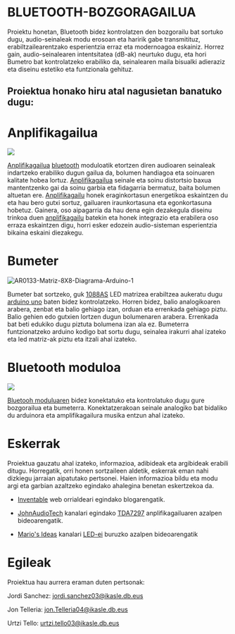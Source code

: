 # BLUETOOTH-BOZGORAGAILUA
Proiektu honetan, Bluetooth bidez kontrolatzen den bozgorailu bat sortuko dugu, audio-seinaleak modu erosoan eta haririk gabe transmitituz, erabiltzailearentzako esperientzia erraz eta modernoagoa eskainiz. Horrez gain, audio-seinalearen intentsitatea (dB-ak) neurtuko dugu, eta hori Bumetro bat kontrolatzeko erabiliko da, seinalearen maila bisualki adieraziz eta diseinu estetiko eta funtzionala gehituz.



## Proiektua honako hiru atal nagusietan banatuko dugu:


# Anplifikagailua

![](https://avelectronics.cc/wp-content/uploads/2019/05/AU006-324x324.jpg)


[Anplifikagailua](https://github.com/UrtziTello/Bluetooth-bozgoragailua/wiki/Anplifikadorea) [bluetooth](https://github.com/UrtziTello/Bluetooth-bozgoragailua/wiki/Bluetooth-moduloa) moduloatik etortzen diren audioaren seinaleak indartzeko erabiliko dugun gailua da, bolumen handiagoa eta soinuaren kalitate hobea lortuz. [Anplifikagailua](https://github.com/UrtziTello/Bluetooth-bozgoragailua/wiki/Anplifikadorea) seinale eta soinu distortsio baxua mantentzenko gai da soinu garbia eta fidagarria bermatuz, baita bolumen altuetan ere. [Anplifikagailu](https://github.com/UrtziTello/Bluetooth-bozgoragailua/wiki/Anplifikadorea) honek eraginkortasun energetikoa eskaintzen du eta hau bero gutxi sortuz, gailuaren iraunkortasuna eta egonkortasuna hobetuz. Gainera, oso aipagarria da hau dena egin dezakegula diseinu trinkoa duen [anplifikagailu](https://github.com/UrtziTello/Bluetooth-bozgoragailua/wiki/Anplifikadorea) batekin eta honek integrazio eta erabilera oso erraza eskaintzen digu, horri esker edozein audio-sisteman esperientzia bikaina eskaini diezakegu.


# Bumeter


![AR0133-Matriz-8X8-Diagrama-Arduino-1](https://github.com/user-attachments/assets/274a1d2e-b4c1-4f07-bb0b-82d274cc437e)


Bumeter bat sortzeko, guk [1088AS](https://github.com/UrtziTello/Bluetooth-bozgoragailua/wiki/Bumetroa#1088as) LED matrizea erabiltzea aukeratu dugu [arduino uno](https://github.com/UrtziTello/Bluetooth-bozgoragailua/wiki/Bumetroa#arduino-uno) baten bidez kontrolatzeko. Horren bidez, balio analogikoaren arabera, zenbat eta balio gehiago izan, orduan eta errenkada gehiago piztu. Balio gehien edo gutxien lortzen dugun bolumenaren arabera. Errenkada bat beti edukiko dugu piztuta bolumena izan ala ez. Bumeterra funtzionatzeko arduino kodigo bat sortu dugu, seinalea irakurri ahal izateko eta led matriz-ak piztu eta itzali ahal izateko.


# Bluetooth moduloa


![](https://img.alicdn.com/imgextra/i3/2787228717/O1CN01XB5aFy2EGRNKl4bgX_!!2787228717.jpg)


[Bluetooh moduluaren](https://github.com/UrtziTello/Bluetooth-bozgoragailua/wiki/Bluetooth-moduloa) bidez konektatuko eta kontrolatuko dugu gure bozgorailua eta bumeterra. Konektatzerakoan seinale analogiko bat bidaliko du arduinora eta amplifikagailura musika entzun ahal izateko. 


# Eskerrak

Proiektua gauzatu ahal izateko, informazioa, adibideak eta argibideak erabili ditugu. Horregatik, orri honen sortzaileen aldetik, eskerrak eman nahi dizkiegu jarraian aipatutako pertsonei. Haien informazioa bildu eta modu argi eta garbian azaltzeko egindako ahalegina benetan eskertzekoa da.

- [Inventable](https://www.inventable.eu/2013/09/25/amplificador-ultracompacto-tda7297/) web orrialdeari egindako blogarengatik.

- [JohnAudioTech](https://www.youtube.com/watch?v=aK63iCI11D4) kanalari egindako [TDA7297](https://github.com/UrtziTello/Bluetooth-bozgoragailua/wiki/Anplifikadorea) anplifikagailuaren azalpen bideoarengatik.

- [Mario's Ideas](https://www.youtube.com/watch?v=X9tsfOeYnAU) kanalari [LED-ei](https://github.com/UrtziTello/Bluetooth-bozgoragailua/wiki/Bumetroa#1088as) buruzko azalpen bideoarengatik


# Egileak

Proiektua hau aurrera eraman duten pertsonak:

Jordi Sanchez: jordi.sanchez03@ikasle.db.eus

Jon Telleria: jon.Telleria04@ikasle.db.eus

Urtzi Tello: urtzi.tello03@ikasle.db.eus
